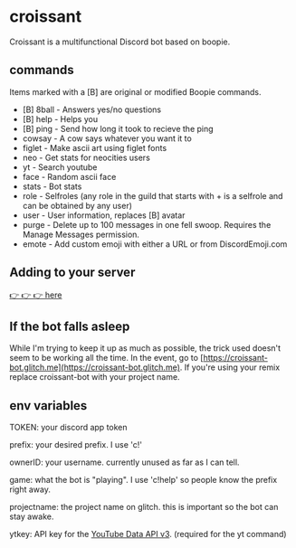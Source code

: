 # croissant

Croissant is a multifunctional Discord bot based on boopie.

## commands
Items marked with a [B] are original or modified Boopie commands.
- [B] 8ball - Answers yes/no questions
- [B] help - Helps you
- [B] ping - Send how long it took to recieve the ping
- cowsay - A cow says whatever you want it to
- figlet - Make ascii art using figlet fonts
- neo - Get stats for neocities users
- yt - Search youtube
- face - Random ascii face
- stats - Bot stats
- role - Selfroles (any role in the guild that starts with + is a selfrole and can be obtained by any user)
- user - User information, replaces [B] avatar
- purge - Delete up to 100 messages in one fell swoop. Requires the Manage Messages permission.
- emote - Add custom emoji with either a URL or from DiscordEmoji.com

## Adding to your server

[👉 👉 👉 here](https://discordapp.com/oauth2/authorize?client_id=441444584988606464&scope=bot&permissions=1342565456)

## If the bot falls asleep
While I'm trying to keep it up as much as possible, the trick used doesn't seem to be working all the time. In the event, go to [https://croissant-bot.glitch.me](https://croissant-bot.glitch.me). If you're using your remix replace croissant-bot with your project name.

## env variables

TOKEN: your discord app token

prefix: your desired prefix. I use 'c!'

ownerID: your username. currently unused as far as I can tell.

game: what the bot is "playing". I use 'c!help' so people know the prefix right away.

projectname: the project name on glitch. this is important so the bot can stay awake.

ytkey: API key for the [YouTube Data API v3](https://console.developers.google.com/apis/library/youtube.googleapis.com/?q=youtube). (required for the yt command)